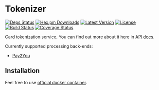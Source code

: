 # Tokenizer

[![Deps Status](https://beta.hexfaktor.org/badge/all/github/Nebo15/tokenizer.api.svg)](https://beta.hexfaktor.org/github/Nebo15/tokenizer.api) [![Hex.pm Downloads](https://img.shields.io/hexpm/dw/tokenizer.api.svg?maxAge=3600)](https://hex.pm/packages/tokenizer.api) [![Latest Version](https://img.shields.io/hexpm/v/tokenizer.api.svg?maxAge=3600)](https://hex.pm/packages/tokenizer.api) [![License](https://img.shields.io/hexpm/l/tokenizer.api.svg?maxAge=3600)](https://hex.pm/packages/tokenizer.api) [![Build Status](https://travis-ci.org/Nebo15/tokenizer.api.svg?branch=master)](https://travis-ci.org/Nebo15/tokenizer.api) [![Coverage Status](https://coveralls.io/repos/github/Nebo15/tokenizer.api/badge.svg?branch=master)](https://coveralls.io/github/Nebo15/tokenizer.api?branch=master)

Card tokenization service. You can find out more about it here in [API docs](https://app.apiary.io/mbill/editor).

Currently supported processing back-ends:

- [Pay2You](http://pay2you.com.ua)

## Installation

Feel free to use [official docker container](https://hub.docker.com/r/nebo15/tokenizer_api/).
